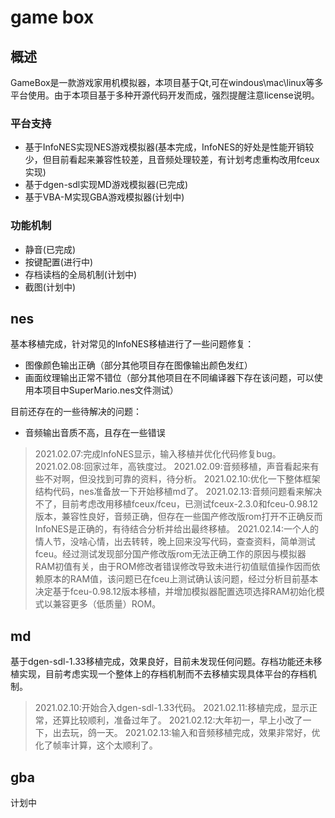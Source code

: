 # game box

## 概述

GameBox是一款游戏家用机模拟器，本项目基于Qt,可在windous\mac\linux等多平台使用。由于本项目基于多种开源代码开发而成，强烈提醒注意license说明。

### 平台支持

- 基于InfoNES实现NES游戏模拟器(基本完成，InfoNES的好处是性能开销较少，但目前看起来兼容性较差，且音频处理较差，有计划考虑重构改用fceux实现)
- 基于dgen-sdl实现MD游戏模拟器(已完成)
- 基于VBA-M实现GBA游戏模拟器(计划中)

### 功能机制

- 静音(已完成)
- 按键配置(进行中)
- 存档读档的全局机制(计划中)
- 截图(计划中)

## nes

基本移植完成，针对常见的InfoNES移植进行了一些问题修复：

- 图像颜色输出正确（部分其他项目存在图像输出颜色发红）
- 画面纹理输出正常不错位（部分其他项目在不同编译器下存在该问题，可以使用本项目中SuperMario.nes文件测试）

目前还存在的一些待解决的问题：

- 音频输出音质不高，且存在一些错误

> 2021.02.07:完成InfoNES显示，输入移植并优化代码修复bug。
> 2021.02.08:回家过年，高铁度过。
> 2021.02.09:音频移植，声音看起来有些不对啊，但没找到可靠的资料，待分析。
> 2021.02.10:优化一下整体框架结构代码，nes准备放一下开始移植md了。
> 2021.02.13:音频问题看来解决不了，目前考虑改用移植fceux/fceu，已测试fceux-2.3.0和fceu-0.98.12版本，兼容性良好，音频正确，但存在一些国产修改版rom打开不正确反而InfoNES是正确的，有待结合分析并给出最终移植。
> 2021.02.14:一个人的情人节，没啥心情，出去转转，晚上回来没写代码，查查资料，简单测试fceu。经过测试发现部分国产修改版rom无法正确工作的原因与模拟器RAM初值有关，由于ROM修改者错误修改导致未进行初值赋值操作因而依赖原本的RAM值，该问题已在fceu上测试确认该问题，经过分析目前基本决定基于fceu-0.98.12版本移植，并增加模拟器配置选项选择RAM初始化模式以兼容更多（低质量）ROM。

## md

基于dgen-sdl-1.33移植完成，效果良好，目前未发现任何问题。存档功能还未移植实现，目前考虑实现一个整体上的存档机制而不去移植实现具体平台的存档机制。

> 2021.02.10:开始合入dgen-sdl-1.33代码。
> 2021.02.11:移植完成，显示正常，还算比较顺利，准备过年了。
> 2021.02.12:大年初一，早上小改了一下，出去玩，鸽一天。
> 2021.02.13:输入和音频移植完成，效果非常好，优化了帧率计算，这个太顺利了。

## gba

计划中
